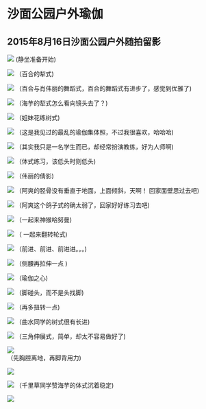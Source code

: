 # 沙面公园户外瑜伽




## **2015年8月16日沙面公园户外随拍留影**



![](https://oss.sssmoe.com/wp-content/uploads202406062132388.jpg)
(静坐准备开始)



![](https://oss.sssmoe.com/wp-content/uploads202406062132389.jpg)
（百合的犁式)

![](https://oss.sssmoe.com/wp-content/uploads202406062132390.jpg)
（百合与肖伟丽的舞蹈式，百合的舞蹈式有进步了，感觉到优雅了)



![](https://oss.sssmoe.com/wp-content/uploads202406062132391.jpg)
（海芋的犁式怎么看向镜头去了？)

![](https://oss.sssmoe.com/wp-content/uploads202406062132392.jpg)
（姐妹花练树式)

![](https://oss.sssmoe.com/wp-content/uploads202406062132393.jpg)
（这是我见过的最乱的瑜伽集体照，不过我很喜欢，哈哈哈)

![](https://oss.sssmoe.com/wp-content/uploads202406062132394.jpg)
（其实我只是一名学生而已，却经常扮演教练，好为人师啊)

![](https://oss.sssmoe.com/wp-content/uploads202406062132395.jpg)
（体式练习，该低头时则低头)

![](https://oss.sssmoe.com/wp-content/uploads202406062132396.jpg)
（伟丽的倩影)

![](https://oss.sssmoe.com/wp-content/uploads202406062132397.jpg)
（阿爽的胫骨没有垂直于地面，上面倾斜，天啊！ 回家面壁思过去吧)

![](https://oss.sssmoe.com/wp-content/uploads202406062132398.jpg)
（阿爽这个鸽子式的确太弱了，回家好好练习去吧)    

![](https://oss.sssmoe.com/wp-content/uploads202406062132399.jpg)
（一起来神猴哈努曼)

![](https://oss.sssmoe.com/wp-content/uploads202406062132400.jpg)
（ 一起来翻转轮式)

![](https://oss.sssmoe.com/wp-content/uploads202406062132401.jpg)
（前进、前进、前进进。。。)

![](https://oss.sssmoe.com/wp-content/uploads202406062132402.jpg)
（侧腰再拉伸一点 )

![](https://oss.sssmoe.com/wp-content/uploads202406062132403.jpg)
（瑜伽之心)

![](https://oss.sssmoe.com/wp-content/uploads202406062132404.jpg)
（脚碰头，而不是头找脚)

![](https://oss.sssmoe.com/wp-content/uploads202406062132405.jpg)
（再多扭转一点)

![](https://oss.sssmoe.com/wp-content/uploads202406062132406.jpg)
（曲水同学的树式很有长进)

![](https://oss.sssmoe.com/wp-content/uploads202406062132407.jpg)
（三角伸展式，简单，却太不容易做好了)

![](https://oss.sssmoe.com/wp-content/uploads202406062132408.jpg)   
（先胸腔离地，再脚背用力)

![](https://oss.sssmoe.com/wp-content/uploads202406062132409.jpg)

![](https://oss.sssmoe.com/wp-content/uploads202406062132410.jpg)
（千里草同学赞海芋的体式沉着稳定)

![](https://oss.sssmoe.com/wp-content/uploads202406062132411.jpg)   
